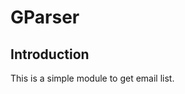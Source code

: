 GParser
=======================

Introduction
------------
This is a simple module to get email list.
